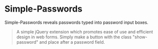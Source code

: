 # Simple-Passwords
Simple-Passwords reveals passwords typed into password input boxes.
>A simple jQuery extension which promotes ease of use and efficient design in web forms.
>Simply make a button with the class "show-password" and place after a password field.